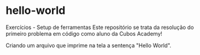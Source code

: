 # hello-world
Exercícios - Setup de ferramentas
Este repositório se trata da resolução do primeiro problema em código como aluno da Cubos Academy!

Criando um arquivo que imprime na tela a sentença "Hello World".